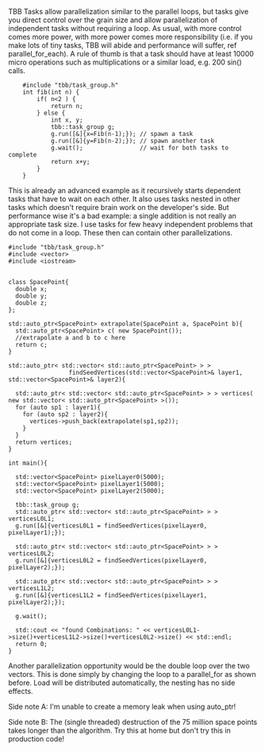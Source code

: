 TBB Tasks allow parallelization similar to the parallel loops, 
but tasks give you direct control over the grain size and allow 
parallelization of independent tasks without requiring a loop. 
As usual, with more control comes more power, with more power 
comes more responsibility (i.e. if you make lots of tiny tasks, 
TBB will abide and performance will suffer, ref parallel_for_each). 
A rule of thumb is that a task should have at least 10000 micro 
operations such as multiplications or a similar load, e.g. 200 sin()
calls. 

```
    #include "tbb/task_group.h"
    int fib(int n) {
        if( n<2 ) {
            return n;
        } else {
            int x, y;
            tbb::task_group g;
            g.run([&]{x=Fib(n-1);}); // spawn a task
            g.run([&]{y=Fib(n-2);}); // spawn another task
            g.wait();                // wait for both tasks to complete
            return x+y;
        }
    }
```

This is already an advanced example as it recursively starts dependent 
tasks that have to wait on each other. It also uses tasks nested in other 
tasks which doesn't require brain work on the developer's side. But 
performance wise it's a bad example: a single addition is not really an 
appropriate task size. I use tasks for few heavy independent problems 
that do not come in a loop. These then can contain other parallelizations.

```
#include "tbb/task_group.h"
#include <vector>
#include <iostream>


class SpacePoint{
  double x;
  double y;
  double z;
};

std::auto_ptr<SpacePoint> extrapolate(SpacePoint a, SpacePoint b){ 
  std::auto_ptr<SpacePoint> c( new SpacePoint());
  //extrapolate a and b to c here
  return c;
}

std::auto_ptr< std::vector< std::auto_ptr<SpacePoint> > > 
                 findSeedVertices(std::vector<SpacePoint>& layer1, std::vector<SpacePoint>& layer2){

  std::auto_ptr< std::vector< std::auto_ptr<SpacePoint> > > vertices( new std::vector< std::auto_ptr<SpacePoint> >());
  for (auto sp1 : layer1){
    for (auto sp2 : layer2){
      vertices->push_back(extrapolate(sp1,sp2));
    }   
  }
  return vertices;
}

int main(){

  std::vector<SpacePoint> pixelLayer0(5000);
  std::vector<SpacePoint> pixelLayer1(5000);
  std::vector<SpacePoint> pixelLayer2(5000);

  tbb::task_group g;
  std::auto_ptr< std::vector< std::auto_ptr<SpacePoint> > > verticesL0L1;
  g.run([&]{verticesL0L1 = findSeedVertices(pixelLayer0, pixelLayer1);});

  std::auto_ptr< std::vector< std::auto_ptr<SpacePoint> > > verticesL0L2;
  g.run([&]{verticesL0L2 = findSeedVertices(pixelLayer0, pixelLayer2);});

  std::auto_ptr< std::vector< std::auto_ptr<SpacePoint> > > verticesL1L2;
  g.run([&]{verticesL1L2 = findSeedVertices(pixelLayer1, pixelLayer2);});

  g.wait();

  std::cout << "found Combinations: " << verticesL0L1->size()+verticesL1L2->size()+verticesL0L2->size() << std::endl;
  return 0;
}
```

Another parallelization opportunity would be the double loop over the two 
vectors. This is done simply by changing the loop to a parallel_for as shown 
before. Load will be distributed automatically, the nesting has no side 
effects. 


Side note A: I'm unable to create a memory leak when using auto_ptr!

Side note B: The (single threaded) destruction of the 75 million space
points takes longer than the algorithm. Try this at home but don't
try this in production code!

